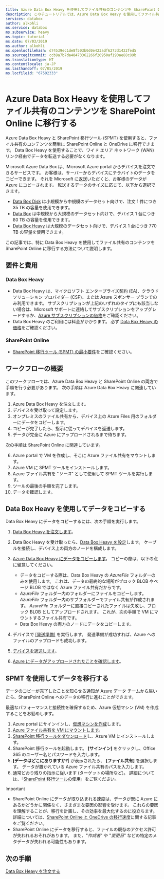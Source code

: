```yaml
---
title: Azure Data Box Heavy を使用してファイル共有のコンテンツを SharePoint Online に移行する | Microsoft Docs
description: このチュートリアルでは、Azure Data Box Heavy を使用してファイル共有のコンテンツを Share Point Online に移行する方法について説明します
services: databox
author: alkohli
ms.service: databox
ms.subservice: heavy
ms.topic: tutorial
ms.date: 07/03/2019
ms.author: alkohli
ms.openlocfilehash: d74539ec1de8f503b0d0e423adf6273d1422fed5
ms.sourcegitcommit: ccb9a7b7da48473362266f20950af190ae88c09b
ms.translationtype: HT
ms.contentlocale: ja-JP
ms.lasthandoff: 07/05/2019
ms.locfileid: "67592333"
---
```

# <a name="use-the-azure-data-box-heavy-to-migrate-your-file-share-content-to-sharepoint-online"></a>Azure Data Box Heavy を使用してファイル共有のコンテンツを SharePoint Online に移行する

Azure Data Box Heavy と SharePoint 移行ツール (SPMT) を使用すると、ファイル共有のコンテンツを簡単に SharePoint Online と OneDrive に移行できます。 Data Box Heavy を使用することで、ワイド エリア ネットワーク (WAN) リンク経由でデータを転送する必要がなくなります。

Microsoft Azure Data Box は、Microsoft Azure portal からデバイスを注文できるサービスです。 お客様は、サーバーからデバイスにテラバイトのデータをコピーできます。 それを Microsoft に返送いただくと、お客様のデータが Azure にコピーされます。 転送するデータのサイズに応じて、以下から選択できます。

- [Data Box Disk](https://docs.microsoft.com/azure/databox/data-box-disk-overview) は小規模から中規模のデータセット向けで、注文 1 件につき 35 TB の容量を使用できます。
- [Data Box](https://docs.microsoft.com/azure/databox/data-box-overview) は中規模から大規模のデータセット向けで、デバイス 1 台につき 80 TB の容量を使用できます。
- [Data Box Heavy](https://docs.microsoft.com/azure/databox/data-box-heavy-overview) は大規模のデータセット向けで、デバイス 1 台につき 770 TB の容量を使用できます。

この記事では、特に Data Box Heavy を使用してファイル共有のコンテンツを SharePoint Online に移行する方法について説明します。

## <a name="requirements-and-costs"></a>要件と費用

### <a name="for-data-box-heavy"></a>Data Box Heavy

- Data Box Heavy は、マイクロソフト エンタープライズ契約 (EA)、クラウド ソリューション プロバイダー (CSP)、または Azure スポンサー プランでのみ利用できます。 サブスクリプションが上記のいずれのタイプにも該当しない場合は、Microsoft サポートに連絡してサブスクリプションをアップグレードするか、[Azure サブスクリプションの価格](https://azure.microsoft.com/pricing/)をご確認ください。
- Data Box Heavy のご利用には料金がかかります。 必ず [Data Box Heavy の価格](https://azure.microsoft.com/pricing/details/databox/heavy/)をご確認ください。


### <a name="for-sharepoint-online"></a>SharePoint Online

- [SharePoint 移行ツール (SPMT) の最小要件](https://docs.microsoft.com/sharepointmigration/how-to-use-the-sharepoint-migration-tool)をご確認ください。

## <a name="workflow-overview"></a>ワークフローの概要

このワークフローでは、Azure Data Box Heavy と SharePoint Online の両方で手順を行う必要があります。
次の手順は Azure Data Box Heavy に関連しています。

1. Azure Data Box Heavy を注文します。
2. デバイスを受け取って設定します。
3. オンプレミスのファイル共有から、デバイス上の Azure Files 用のフォルダーにデータをコピーします。
4. コピーが完了したら、指示に従ってデバイスを返送します。
5. データが完全に Azure にアップロードされるまで待ちます。

次の手順は SharePoint Online に関連しています。

6. Azure portal で VM を作成し、そこに Azure ファイル共有をマウントします。
7. Azure VM に SPMT ツールをインストールします。
8. Azure ファイル共有を "*ソース*" として使用して SPMT ツールを実行します。
9. ツールの最後の手順を完了します。
10. データを確認します。

## <a name="use-data-box-heavy-to-copy-data"></a>Data Box Heavy を使用してデータをコピーする

Data Box Heavy にデータをコピーするには、次の手順を実行します。

1. [Data Box Heavy を注文します](data-box-heavy-deploy-ordered.md)。
2. Data Box Heavy を受け取ったら、[Data Box Heavy を設定](data-box-heavy-deploy-set-up.md)します。 ケーブルを接続し、デバイス上の両方のノードを構成します。
3. [Azure Data Box Heavy にデータをコピーします](data-box-heavy-deploy-copy-data.md)。 コピーの際は、以下の点に留意してください。

    - データをコピーする際は、Data Box Heavy の *AzureFile* フォルダーのみを使用します。 これは、データの最終的な場所がブロック BLOB やページ BLOB ではなく Azure ファイル共有だからです。
    - *AzureFile* フォルダー内のフォルダーにファイルをコピーします。 *AzureFile* フォルダー内のサブフォルダーでファイル共有が作成されます。 *AzureFile* フォルダーに直接コピーされたファイルは失敗し、ブロック BLOB としてアップロードされます。 これが、次の手順で VM にマウントするファイル共有です。
    - Data Box Heavy の両方のノードにデータをコピーします。
3. デバイスで [[発送準備]](data-box-heavy-deploy-picked-up.md#prepare-to-ship) を実行します。 発送準備が成功すれば、Azure へのファイルのアップロードも成功します。
4. [デバイスを返送します](data-box-heavy-deploy-picked-up.md#ship-data-box-heavy-back)。
5. [Azure にデータがアップロードされたことを確認します](data-box-heavy-deploy-picked-up.md#verify-data-upload-to-azure)。

## <a name="use-spmt-to-migrate-data"></a>SPMT を使用してデータを移行する

データのコピーが完了したことを知らせる通知が Azure データ チームから届いたら、SharePoint Online へのデータの移行に進むことができます。

最適なパフォーマンスと接続性を確保するため、Azure 仮想マシン (VM) を作成することをお勧めします。

1. Azure portal にサインインし、[仮想マシンを作成](../virtual-machines/windows/quick-create-portal.md)します。
2. [Azure ファイル共有を VM にマウントします](../storage/files/storage-how-to-use-files-windows.md#mount-the-azure-file-share-with-file-explorer)。
3. [SharePoint 移行ツールをダウンロード](https://spmtreleasescus.blob.core.windows.net/install/default.htm)し、Azure VM にインストールします。
4. SharePoint 移行ツールを起動します。 **[サインイン]** をクリックし、Office 365 のユーザー名とパスワードを入力します。
5. **[データはどこにありますか?]** が表示されたら、 **[ファイル共有]** を選択します。 データが置かれている Azure ファイル共有のパスを入力します。
6. 通常どおり残りの指示に従います (ターゲットの場所など)。 詳細については、「[SharePoint 移行ツールの使用](https://docs.microsoft.com/sharepointmigration/how-to-use-the-sharepoint-migration-tool)」をご覧ください。

> [!IMPORTANT]
> - SharePoint Online にデータが取り込まれる速度は、データが既に Azure にあるかどうかに関係なく、さまざまな要因の影響を受けます。 これらの要因を理解することが、移行を計画し、その効率を最大化するのに役立ちます。  詳細については、[SharePoint Online と OneDrive の移行速度](/sharepointmigration/sharepoint-online-and-onedrive-migration-speed)に関する記事をご覧ください。
> - SharePoint Online にデータを移行すると、ファイルの既存のアクセス許可が失われるおそれがあります。 また、"*作成者*" や "*変更日*" などの特定のメタデータが失われる可能性もあります。

## <a name="next-steps"></a>次の手順

[Data Box Heavy を注文する](./data-box-heavy-deploy-ordered.md)